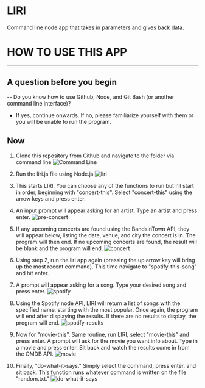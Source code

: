 # LIRI

Command line node app that takes in parameters and gives back data.

# HOW TO USE THIS APP

---

## A question before you begin

-- Do you know how to use Github, Node, and Git Bash (or another command line interface)?

- If yes, continue onwards. If no, please familiarize yourself with them or you will be unable to run the program.

## Now

1. Clone this repository from Github and navigate to the folder via command line
   ![Command Line](...)

2. Run the liri.js file using Node.js
   ![liri](...)

3. This starts LIRI. You can choose any of the functions to run but I'll start in order, beginning with "concert-this". Select "concert-this" using the arrow keys and press enter.

4. An input prompt will appear asking for an artist. Type an artist and press enter.
   ![pre-concert](...)

5. If any upcoming concerts are found using the BandsInTown API, they will appear below, listing the date, venue, and city the concert is in. The program will then end. If no upcoming concerts are found, the result will be blank and the program will end.
   ![concert](...)

6. Using step 2, run the liri app again (pressing the up arrow key will bring up the most recent command). This time navigate to "spotify-this-song" and hit enter.

7. A prompt will appear asking for a song. Type your desired song and press enter.
   ![spotify](...)

8. Using the Spotify node API, LIRI will return a list of songs with the specified name, starting with the most popular. Once again, the program will end after displaying the results. If there are no results to display, the program will end.
   ![spotify-results](...)

9. Now for "movie-this". Same routine, run LIRI, select "movie-this" and press enter. A prompt will ask for the movie you want info about. Type in a movie and press enter. Sit back and watch the results come in from the OMDB API.
   ![movie](...)

10. Finally, "do-what-it-says." Simply select the command, press enter, and sit back. This function runs whatever command is written on the file "random.txt."
    ![do-what-it-says](...)

